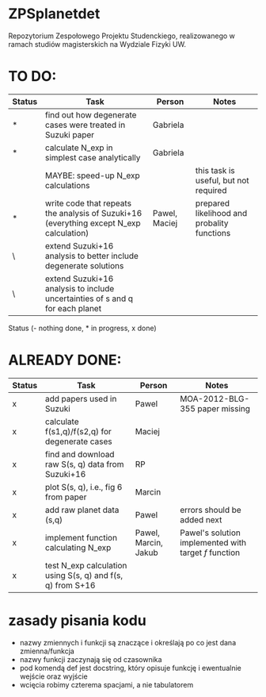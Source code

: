 # ZPSplanetdet
Repozytorium Zespołowego Projektu Studenckiego, realizowanego w ramach studiów magisterskich na Wydziale Fizyki UW. 

# TO DO:

| Status | Task | Person | Notes |
|--------|------|--------|-------|
|* | find out how degenerate cases were treated in Suzuki paper|Gabriela| |
|* | calculate N\_exp in simplest case analytically |Gabriela| |
| | MAYBE: speed-up N\_exp calculations | | this task is useful, but not required |
|* | write code that repeats the analysis of Suzuki+16 (everything except N\_exp calculation) | Pawel, Maciej | prepared likelihood and probality functions |
\ | extend Suzuki+16 analysis to better include degenerate solutions | | |
\ | extend Suzuki+16 analysis to include uncertainties of s and q for each planet | | | 

Status (- nothing done, * in progress, x done)

# ALREADY DONE:

| Status | Task | Person | Notes |
|--------|------|--------|-------|
|x| add papers used in Suzuki| Pawel | MOA-2012-BLG-355 paper missing |
|x| calculate f(s1,q)/f(s2,q) for degenerate cases|Maciej| |
|x| find and download raw S(s, q) data from Suzuki+16|RP| |
|x| plot S(s, q), i.e., fig 6 from paper|Marcin| |
|x| add raw planet data (s,q) | Pawel | errors should be added next |
|x| implement function calculating N\_exp|Pawel, Marcin, Jakub| Pawel's solution implemented with target *f* function |
|x| test N\_exp calculation using S(s, q) and f(s, q) from S+16| | |



# zasady pisania kodu
- nazwy zmiennych i funkcji są znaczące i określają po co jest dana zmienna/funkcja
- nazwy funkcji zaczynają się od czasownika
- pod komendą def jest docstring, który opisuje funkcję i ewentualnie wejście oraz wyjście
- wcięcia robimy czterema spacjami, a nie tabulatorem
